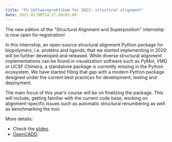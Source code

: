 ```yaml
---
title: "FU Softwarepraktikum for 2021: structural alignment"
date: 2021-01-08T14:27:59+01:00
---
```


The new edition of the "Structural Alignment and Superposition" internship is now open for registration!

In this internship, an open-source structural alignment Python package for biopolymers, i.e. proteins and ligands, that we started implementing in 2020 will be further developed and released. While diverse structural alignment implementations can be found in visualization software such as PyMol, VMD or UCSF Chimera, a standalone package is currently missing in the Python ecosystem. We have started filling that gap with a modern Python package designed under the current best practices for development, testing and deployment.

The main focus of this year’s course will be on finalizing the package. This will include, getting familiar with the current code base, working on alignment-specific issues such as automatic structural renumbering as well as benchmarking the tool.

More details:

- Check the [slides](#missing).
- [OpenCADD](/projects/opencadd/).
